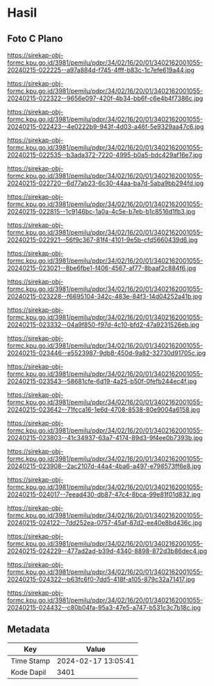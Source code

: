 # Hasil

## Foto C Plano

https://sirekap-obj-formc.kpu.go.id/3981/pemilu/pdpr/34/02/16/20/01/3402162001055-20240215-022225--a97a884d-f745-4fff-b83c-1c7efe619a44.jpg

https://sirekap-obj-formc.kpu.go.id/3981/pemilu/pdpr/34/02/16/20/01/3402162001055-20240215-022322--9656e097-420f-4b34-bb6f-c6e4b4f7386c.jpg

https://sirekap-obj-formc.kpu.go.id/3981/pemilu/pdpr/34/02/16/20/01/3402162001055-20240215-022423--4e0222b9-943f-4d03-a46f-5e9329aa47c6.jpg

https://sirekap-obj-formc.kpu.go.id/3981/pemilu/pdpr/34/02/16/20/01/3402162001055-20240215-022535--b3ada372-7220-4995-b0a5-bdc429af16e7.jpg

https://sirekap-obj-formc.kpu.go.id/3981/pemilu/pdpr/34/02/16/20/01/3402162001055-20240215-022720--6d77ab23-6c30-44aa-ba7d-5aba9bb294fd.jpg

https://sirekap-obj-formc.kpu.go.id/3981/pemilu/pdpr/34/02/16/20/01/3402162001055-20240215-022815--1c9146bc-1a0a-4c5e-b7eb-b1c8516d1fb3.jpg

https://sirekap-obj-formc.kpu.go.id/3981/pemilu/pdpr/34/02/16/20/01/3402162001055-20240215-022921--56f9c367-81f4-4101-9e5b-cfd5660439d6.jpg

https://sirekap-obj-formc.kpu.go.id/3981/pemilu/pdpr/34/02/16/20/01/3402162001055-20240215-023021--8be6fbe1-f406-4567-af77-8baaf2c884f6.jpg

https://sirekap-obj-formc.kpu.go.id/3981/pemilu/pdpr/34/02/16/20/01/3402162001055-20240215-023228--f6695104-342c-483e-84f3-14d04252a41b.jpg

https://sirekap-obj-formc.kpu.go.id/3981/pemilu/pdpr/34/02/16/20/01/3402162001055-20240215-023332--04a9f850-f97d-4c10-bfd2-47a9231526eb.jpg

https://sirekap-obj-formc.kpu.go.id/3981/pemilu/pdpr/34/02/16/20/01/3402162001055-20240215-023446--e5523987-9db8-450d-9a82-32730d91705c.jpg

https://sirekap-obj-formc.kpu.go.id/3981/pemilu/pdpr/34/02/16/20/01/3402162001055-20240215-023543--58681cfe-6d19-4a25-b50f-0fefb244ec4f.jpg

https://sirekap-obj-formc.kpu.go.id/3981/pemilu/pdpr/34/02/16/20/01/3402162001055-20240215-023642--71fcca16-1e6d-4708-8538-80e9004a6158.jpg

https://sirekap-obj-formc.kpu.go.id/3981/pemilu/pdpr/34/02/16/20/01/3402162001055-20240215-023803--41c34937-63a7-4174-89d3-9f4ee0b7393b.jpg

https://sirekap-obj-formc.kpu.go.id/3981/pemilu/pdpr/34/02/16/20/01/3402162001055-20240215-023908--2ac2107d-44a4-4ba6-a497-e798573ff6e8.jpg

https://sirekap-obj-formc.kpu.go.id/3981/pemilu/pdpr/34/02/16/20/01/3402162001055-20240215-024017--7eead430-db87-47c4-8bca-99e81f01d832.jpg

https://sirekap-obj-formc.kpu.go.id/3981/pemilu/pdpr/34/02/16/20/01/3402162001055-20240215-024122--7dd252ea-0757-45af-87d2-ee40e8bd436c.jpg

https://sirekap-obj-formc.kpu.go.id/3981/pemilu/pdpr/34/02/16/20/01/3402162001055-20240215-024229--477ad2ad-b39d-4340-8898-872d3b86dec4.jpg

https://sirekap-obj-formc.kpu.go.id/3981/pemilu/pdpr/34/02/16/20/01/3402162001055-20240215-024322--b63fc6f0-7dd5-418f-a105-879c32a71417.jpg

https://sirekap-obj-formc.kpu.go.id/3981/pemilu/pdpr/34/02/16/20/01/3402162001055-20240215-024432--c80b04fa-95a3-47e5-a747-b531c3c7b18c.jpg


## Metadata

| Key        | Value               |
| ---------- | ------------------- |
| Time Stamp | 2024-02-17 13:05:41 |
| Kode Dapil | 3401                |



